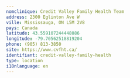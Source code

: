 ```yaml
---
nomclinique: Credit Valley Family Health Team
address: 2300 Eglinton Ave W
ville: Mississauga, ON L5M 2V8
pays: Canada
latitude: 43.559107244448086
longitude: -79.70562518819204
phone: (905) 813-3850
site: https://www.cvfht.ca/
identifiant: credit-valley-family-health
type: location
i18nlanguage: en
---
```

